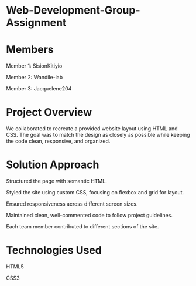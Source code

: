 # Web-Development-Group-Assignment
# Members
Member 1: SisionKitiyio

Member 2: Wandile-lab

Member 3: Jacquelene204

# Project Overview
We collaborated to recreate a provided website layout using HTML and CSS. The goal was to match the design as closely as possible while keeping the code clean, responsive, and organized.

# Solution Approach
Structured the page with semantic HTML.

Styled the site using custom CSS, focusing on flexbox and grid for layout.

Ensured responsiveness across different screen sizes.

Maintained clean, well-commented code to follow project guidelines.

Each team member contributed to different sections of the site.

# Technologies Used
HTML5

CSS3

